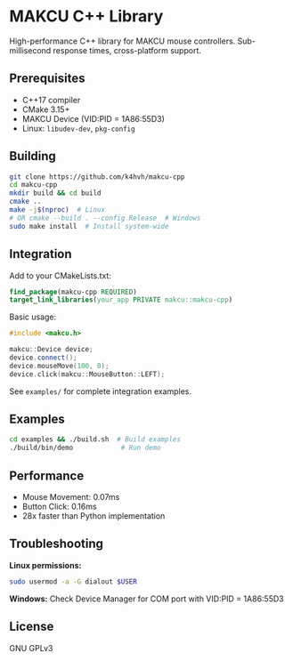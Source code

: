 # MAKCU C++ Library

High-performance C++ library for MAKCU mouse controllers. Sub-millisecond response times, cross-platform support.

## Prerequisites

- C++17 compiler
- CMake 3.15+
- MAKCU Device (VID:PID = 1A86:55D3)
- Linux: `libudev-dev`, `pkg-config`

## Building

```bash
git clone https://github.com/k4hvh/makcu-cpp
cd makcu-cpp
mkdir build && cd build
cmake ..
make -j$(nproc)  # Linux
# OR cmake --build . --config Release  # Windows
sudo make install  # Install system-wide
```

## Integration

Add to your CMakeLists.txt:
```cmake
find_package(makcu-cpp REQUIRED)
target_link_libraries(your_app PRIVATE makcu::makcu-cpp)
```

Basic usage:
```cpp
#include <makcu.h>

makcu::Device device;
device.connect();
device.mouseMove(100, 0);
device.click(makcu::MouseButton::LEFT);
```

See `examples/` for complete integration examples.

## Examples

```bash
cd examples && ./build.sh  # Build examples
./build/bin/demo            # Run demo
```

## Performance

- Mouse Movement: 0.07ms
- Button Click: 0.16ms
- 28x faster than Python implementation

## Troubleshooting

**Linux permissions:**
```bash
sudo usermod -a -G dialout $USER
```

**Windows:** Check Device Manager for COM port with VID:PID = 1A86:55D3

## License

GNU GPLv3
